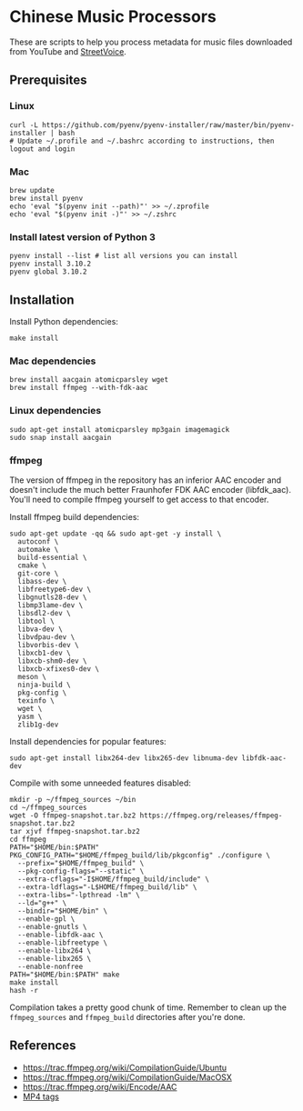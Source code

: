 # Chinese Music Processors

These are scripts to help you process metadata for music files downloaded from YouTube and [StreetVoice](https://streetvoice.com).

## Prerequisites

### Linux

    curl -L https://github.com/pyenv/pyenv-installer/raw/master/bin/pyenv-installer | bash
    # Update ~/.profile and ~/.bashrc according to instructions, then logout and login

### Mac

    brew update
    brew install pyenv
    echo 'eval "$(pyenv init --path)"' >> ~/.zprofile
    echo 'eval "$(pyenv init -)"' >> ~/.zshrc

### Install latest version of Python 3

    pyenv install --list # list all versions you can install
    pyenv install 3.10.2
    pyenv global 3.10.2

## Installation

Install Python dependencies:

    make install

### Mac dependencies

    brew install aacgain atomicparsley wget
    brew install ffmpeg --with-fdk-aac

### Linux dependencies

    sudo apt-get install atomicparsley mp3gain imagemagick
    sudo snap install aacgain

### ffmpeg

The version of ffmpeg in the repository has an inferior AAC encoder and doesn't include the much better Fraunhofer FDK AAC encoder (libfdk_aac). You'll need to compile ffmpeg yourself to get access to that encoder.

Install ffmpeg build dependencies:

```
sudo apt-get update -qq && sudo apt-get -y install \
  autoconf \
  automake \
  build-essential \
  cmake \
  git-core \
  libass-dev \
  libfreetype6-dev \
  libgnutls28-dev \
  libmp3lame-dev \
  libsdl2-dev \
  libtool \
  libva-dev \
  libvdpau-dev \
  libvorbis-dev \
  libxcb1-dev \
  libxcb-shm0-dev \
  libxcb-xfixes0-dev \
  meson \
  ninja-build \
  pkg-config \
  texinfo \
  wget \
  yasm \
  zlib1g-dev
```

Install dependencies for popular features:

```
sudo apt-get install libx264-dev libx265-dev libnuma-dev libfdk-aac-dev
```

Compile with some unneeded features disabled:

```
mkdir -p ~/ffmpeg_sources ~/bin
cd ~/ffmpeg_sources
wget -O ffmpeg-snapshot.tar.bz2 https://ffmpeg.org/releases/ffmpeg-snapshot.tar.bz2
tar xjvf ffmpeg-snapshot.tar.bz2
cd ffmpeg
PATH="$HOME/bin:$PATH" PKG_CONFIG_PATH="$HOME/ffmpeg_build/lib/pkgconfig" ./configure \
  --prefix="$HOME/ffmpeg_build" \
  --pkg-config-flags="--static" \
  --extra-cflags="-I$HOME/ffmpeg_build/include" \
  --extra-ldflags="-L$HOME/ffmpeg_build/lib" \
  --extra-libs="-lpthread -lm" \
  --ld="g++" \
  --bindir="$HOME/bin" \
  --enable-gpl \
  --enable-gnutls \
  --enable-libfdk-aac \
  --enable-libfreetype \
  --enable-libx264 \
  --enable-libx265 \
  --enable-nonfree
PATH="$HOME/bin:$PATH" make
make install
hash -r
```

Compilation takes a pretty good chunk of time. Remember to clean up the `ffmpeg_sources` and `ffmpeg_build` directories after you're done.

## References

- https://trac.ffmpeg.org/wiki/CompilationGuide/Ubuntu
- https://trac.ffmpeg.org/wiki/CompilationGuide/MacOSX
- https://trac.ffmpeg.org/wiki/Encode/AAC
- [MP4 tags](https://mutagen.readthedocs.io/en/latest/api/mp4.html?highlight=FORMAT_JPEG#mutagen.mp4.MP4Tags)
